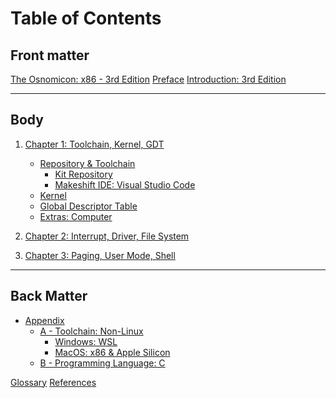# Table of Contents

## Front matter
[The Osnomicon: x86 - 3rd Edition](./index.md)
[Preface](./front-matter/preface.md)
[Introduction: 3rd Edition](./front-matter/introduction.md)

---

## Body
1. [Chapter 1: Toolchain, Kernel, GDT](./body/chapter-1/README.md)
    - [Repository & Toolchain](./body/chapter-1/repo-toolchain/README.md)
        - [Kit Repository](./body/chapter-1/repo-toolchain/1-kit-repository.md)
        - [Makeshift IDE: Visual Studio Code](./body/chapter-1/repo-toolchain/2-ide-vscode.md)
    - [Kernel](./body/chapter-1/kernel.md)
    - [Global Descriptor Table](./body/chapter-1/gdt.md)
    - [Extras: Computer]()

2. [Chapter 2: Interrupt, Driver, File System]()
<!--
    - [Driver: VGA Text Mode]()
    - [Interrupt]()
    - [Driver: Keyboard]()
-->

3. [Chapter 3: Paging, User Mode, Shell]()
<!--
    - [Paging]()
    - [User Mode]()
    - [Shell]()
-->
---

## Back Matter
- [Appendix](./back-matter/appendix/README.md)
    - [A - Toolchain: Non-Linux](./back-matter/appendix/toolchain/README.md)
        - [Windows: WSL](./back-matter/appendix/toolchain/wsl.md)
        - [MacOS: x86 & Apple Silicon](./back-matter/appendix/toolchain/macos.md)
    - [B - Programming Language: C]() <!-- Safety, stack & heap -->

[Glossary](./back-matter/glossary.md)
[References](./back-matter/references.md)
